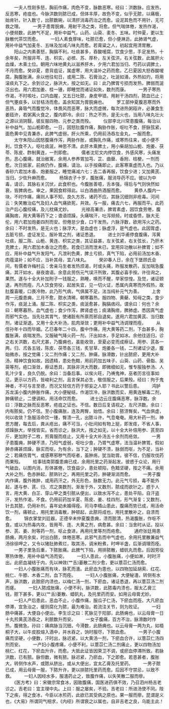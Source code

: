 <!-- { "loadSidebar": true } -->
　　一夫人性刚多怒，胸前作痛，肉色不变，脉数恶寒。经曰：洪数脉，应发热，反恶寒，疮疽也。今脉洪数则脓已成，但体丰厚，故色不变，似乎无脓，以痛极，始肯针。针入数寸，出脓数碗，以清肝消毒药治之而愈。设泥其色而不用针，无可救之理。
　　一男子患胃脘痈，用射干汤之类，将愈。但气喘体倦，发热作渴，小便频数，此肺气不足，用补中益气，山药、山萸、麦冬、五味。时仲夏，更以生脉散代茶饮而愈。
　　一妇人素食厚味，吐脓已愈，但小便淋沥，此肺肾气虚，用补中益气加麦冬、五味及加减八味丸而愈。若膏粱之人，初起宜用清胃散。
　　阳山之内素善怒，胸膈不利，吐痰甚多，吞酸嗳腐，饮食少思，手足发热，十余年矣，所服非芩、连、枳实，必槟、苏、厚朴，左关弦洪，右关弦数，此属肝火血燥，木乘土位。朝用六味地黄丸以滋养肝木，夕用六君加当归、芍药以调脾土，不月而愈。癸卯夏，患背疽证，属虚寒，用大温补之药而愈。乙巳夏因大怒吞酸嗳腐，胸腹胀满，余以他往旬日，或用二陈、石膏治之，吐涎如涌，外热如灼，将用滚痰丸下之。余到诊之，脉洪大，按之如无。曰：此乃脾胃亏损而发热，脾弱而涎泛出也。用六君加姜、桂一锺，即睡觉而诸证如失，数剂而康。
　　一男子寒热作渴，不时咳吐，口内血腥，又五日吐脓，身皮甲错。用射干汤四剂，脓血已止；但气壅痰多，以甘桔汤而愈。盖余知其为胃脘痈也。
　　罗工部仲夏腹恶寒而外恶热，鼻吸气而腹觉冷，体畏风而恶寒，脉大而虚微，每次进热粥瓯许，必兼食生姜瓯许，若粥离火食之，腹内即冷。余曰：热之不热，是无火也，当用八味丸壮火之源以消阴翳，彼反服四物、元参之类而殁。
　　仪部李北川常患腹痛，每治以补中益气，加山栀即愈。一日，因怒肚腹作痛，胸胁作胀，呕吐不食，肝脉弦紧，面色黄中见青兼赤，此脾气虚弱，肝火所乘，仍用前汤吞左金丸，一服而愈。
　　太守朱阳山因怒腹痛作泻，两胁作胀，或胸乳作痛，或寒热往来，或小便不利，饮食不入，呕吐痰涎，神思不清。此肝木乘脾土，用小柴胡加山栀、炮姜、茯苓、陈皮、酢制黄连，一剂即愈。
　　儒者沈尼文内停饮食，外感风寒，头痛发热，恶心腹痛，就治敝寓，余用人参养胃加芎、芷、曲蘖、香附、桔梗，一剂而愈。次日抵家，前病仍作，腹痛，请治。以手按痛即止，此客寒乘虚而入也。乃以香砂六君加木香、炮姜服之，睡觉痛减六七；去二香再服，饮食少进；又加黄芪、当归，少佐升麻而愈。
　　杨锦衣子十岁，腹胀痛，服消导药不应。彼以为中毒，请诊。其脉右关沉伏，此食积也。今腹胀善噫，舌本强，得后与气则快然如衰，皆脾病也。审之，果因食粽得此。以白酒曲热酒服而愈。
　　黄恭人腹内一块，不时作痛，痛则人事不知，良久方苏，诸药不应。其脉沉细则非疮毒。河间云：失笑散治疝气及妇人血气痛欲死，并效。与一服，痛去六七，再服而平。此药治产后心腹绞痛，及儿枕痛尤妙。
　　光禄高署丞，脾胃素虚，因饮食劳倦，腹痛胸痞，用大黄等药下之；谵语烦躁，头痛喘汗，吐泻频频，时或昏愦，脉大无伦，用六君加炮姜四剂而安。但倦怠少食，口干发热，六脉浮数，欲用泻火之药。余曰：不时发热，是无火也；脉浮大，是血虚也；脉虚浮，是气虚也。此因胃虚，五脏亏损，虚证发见，服补胃之剂，诸证悉退。
　　进士刘华甫停食腹痛，泻黄吐痰，服二陈、山栀、黄连、枳实之类，其证益甚，左关弦紧，右关弦长，乃肝木克脾土，用六君加木香治之而愈。若食已消而泄未已，宜用异功散以补脾胃；如不应，用补中益气升发阳气。凡泄利色黄，脾土亏损，真气下陷，必用前汤加木香、肉蔻温补；如不应，当补其母，宜八味丸。
　　癸卯春人日，余在下堡顾氏会间，有儒者许梅村云：舍亲马生者发热烦渴，时或头痛，昨服发散药，反加喘急腹痛，其汗如水，昼夜谵语。余意此劳伤元气误汗所致，其腹必喜手按。许往询之，果然。遂与十全大补加附子一钱服之，熟睡，唤而不醒，举家惊惶。及觉，诸证顿退，再剂而痊。凡人饮食劳役，起居失宜，见一切火证，悉属内真寒而外假热，故肚腹喜暖，口畏冷物，此乃形气病，气俱属不足，法当纯补元气为善。
　　上舍周一元腹患痈，三月不愈，脓水清稀，朝寒暮热，服四物、黄蘗、知母之类，食少作泻，痰涎上涌。服二陈、枳实之类，痰涎愈甚，胸膈痞闷。谓余曰：何也？余曰：朝寒暮热，血气虚也；食少作泻，脾肾虚也；痰涌胸痞，脾肺虚。悉因真气虚而邪气实也。当先壮其胃气，使诸脏有所禀而邪自退矣。遂用六君加黄芪、当归数剂，诸证渐退。又用十全大补汤，肌肉渐敛；更用补中益气汤调理而痊。
　　从侄孙年十四而毕姻。乙巳春年二十四，腹中作痛，用大黄等药二剂，下血甚多，胸腹胀满，痰喘发热。又服破气降火药一剂，汗出如水，手足如冰。余他往适归，诊之右关洪数，右尺尤甚，乃腹痈也，虽能收敛，至夏必变而成瘵证。用参、芪各一两，归、朮各五钱，陈皮、茯苓各三钱，炙甘草、炮姜各一钱，二剂诸证少退，腹始微赤，按之觉痛；又二剂作痛；又二剂，肿痛，脉滑数，针出脓瘀，更用大补汤，精神饮食如故。因遗精，患处色黯，用前药加五味子、山萸、山药、骨脂、吴萸等剂，疮口渐敛，瘵证悉具，其脉非洪大而数，即微细如无，惟专服独参汤、人乳汁少复，良久仍脱。余曰：当备后事。以俟火旺，乃祷鬼神，巫者历言往事如见，更示以方药，皆峻利之剂，且言保其必生，敬信服之，后果殁。经曰：拘于鬼神者，不可与言至德，而况又轻信方药于邪妄之人耶？书此以警后患。
　　鸿胪苏龙溪小腹内肿胀作痛，大小便秘结，作渴饮冷，脉洪数而实，用黄连解毒二剂，肿痛顿止，二便调和，用活命饮而愈。
　　进士边云庄腹痛恶寒，脉浮数。余曰：浮数之脉而反恶寒，疮疽之证也。不信。数日后复请视之，左尺洪数。余曰：内有脓矣。仍不信。至小腹痛胀，连及两臀，始悟。余曰：脓溃臀矣，气血俱虚，何以收敛？急服活命饮一锺，臀溃一孔，出脓斗许，气息奄奄。用大补药一剂，神思方醒，每去后，粪从疮出，痛不可当，小肚间如有物上挺，即发痉，不省人事，烦躁脉大，举按皆实。省而诊之，脉洪大，按之如无，以十全大补倍用参、芪至四斤，更加附子二枚，煎膏服而痉止，又用十全大补汤五十余剂而疮敛。
　　一男子患腹痈，肿硬不溃，乃阳气虚弱，呕吐少食，乃胃气虚寒，法当温补脾胃。假如肿赤痛甚烦躁，脉实而呕，为有余，当下之；肿硬不溃，脉弱而呕，为不足，当补之；若痛伤胃气，或感寒邪秽气而呕者，虽肿疡，犹当助胃。彼不信，仍服攻伐药而果殁。
　　给事钱南郭腹患痈已成，余用托里之药渐起发。彼惑于众论，用行气破血，以图内消，形体甚倦，饮食益少，患处顿陷，色黯坚硬，按之不痛。余用大补之剂，色赤肿起，脓熟针之，再用托里之药，肿硬渐消而愈。
　　一男子腹内作痛，腹外微肿，或用药汗之，外无形色，脉数无力。此元气亏损，毒不能外起，遂与参、芪、归、朮之类数剂，渐发于外，又数剂，脓成而欲针之。惑于人言，用大黄、白芷、穿山甲之类引脓从便出，以致水泻不止，患处平陷，自汗盗汗，发热作渴，不食。仍用前药加半夏、陈皮、姜、桂四剂，形气渐复；又数剂，针去其脓，仍用补剂，喜年幼未婚得痊。司马李梧山患此，腹痛而势已成，用活命饮一剂，痛顿止，用托里消毒散，肿顿起，此脓将成也，用托里散补之，自溃而愈。
　　锦衣掌堂刘廷器，正德辛未仲夏腹患痈，溃而脓清，热渴腹胀，作呕不食。或以为热毒内攻，皆用芩、连、大黄之剂，病愈甚。余曰：当舍时从证。投以参、芪、姜、附等药一剂，呕止食进，再用托里等剂而疮愈。
　　通府张廷用患肠痈，两月余矣，时出白脓，体倦恶寒。此邪气去而中气虚也，余用托里散兼益气汤徐徐呷之，又令以猪肚肺煮烂，取其汤，调米粉煮，时呷半盏，后渐调理而痊。
　　一男子里急后重，下脓胀痛。此脾气下陷，用排脓散，蜡矾丸而愈。后因劳役寒热体倦，用补中益气汤而安。
　　一妇人患此，小腹胀痛，小便如淋，时时汗出。此瘀血凝结于内，先以神效(艹舌)蒌散二剂少愈，更以薏苡仁汤而愈。
　　一妇人小腹胀痛而有块，脉芤而濇。此瘀血为患也，以四物加延胡索、红花、桃仁、牛膝、木香二剂，血下而痊。
　　一妇人小腹胀痛，大便秘濇，转侧有水声，脉洪数，此脓瘀内溃也，以梅仁汤一剂，下瘀血，诸证悉退，再以薏苡汤二剂而瘥。
　　一妇人脓成胀痛，小便不利，脉洪数，此脓毒内溃也，服太乙膏三钱，脓下甚多，更以(艹舌)蒌散、蜡矾丸，及托里药而安。如用云母膏尤妙。
　　一妇人产后患此，恶血不止，小腹作痛，服瓜子仁汤，下瘀血而痊。大凡瘀血停滞，宜急治之，缓则腐化为脓，最为难治。若流注关节，则为败证。
　　一妇肠中痛甚，大便自小便出。李生诊之曰：芤脉见于阳部，此肠痈也，以云母膏一日十丸煎黄芪汤吞之，利脓数升而安。
　　一女子腹痛，百方不治，脉滑数时作热，腹微急。孙曰：痛病脉当沉细，今滑数，此肠痈也。以云母膏一两为丸，如梧桐子大，以牛皮胶熔入酒中，并水吞之，饷时服尽，下脓血愈。
　　一男子小腹痛而坚硬，小便数，汗时出，脉迟紧，以大黄汤一剂，下瘀血合许，以薏苡仁汤四剂而安。
　　一产妇小腹疼痛，小便不利，以薏苡仁汤二剂痛止，更以四物汤加桃仁、红花，下瘀血升许，而愈。大抵此证皆因荣卫不调，或瘀血停滞所致。若脉洪数，已有脓。脉但数，微有脓。脉迟紧，乃瘀血，下之即愈。若患甚者，腹胀大，转侧作水声，或脓从脐出，或从大便出，宜太乙膏及托里药。
　　一男子脓已成，用云母膏一服，下脓升许，更以排脓托里药而愈。后因不守禁忌，以致不救。
　　一妇人因经水多，服濇药止之，致腹作痛，以失笑散二服而瘳。
　　《医方考》曰：宋徽宗常食冰，因致腹痛，国医进药俱不效，乃召泗州杨吉老诊之。吉老曰：宜主理中丸。上曰：服之屡矣，不验。吉老曰：所进汤使不同。陛下之疾，得之食冰，今臣以冰煎药，此欲已其受病之原也。果一服而瘳。昆谓是义也，《大易》所谓同气相求，《内经》所谓衰之以属也，自非吉老之良，乌能主此！
